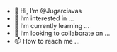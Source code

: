 - 👋 Hi, I’m @Jugarciavas
- 👀 I’m interested in ...
- 🌱 I’m currently learning ...
- 💞️ I’m looking to collaborate on ...
- 📫 How to reach me ...

<!---
Jugarciavas/Jugarciavas is a ✨ special ✨ repository because its `README.md` (this file) appears on your GitHub profile.
You can click the Preview link to take a look at your changes.
--->
